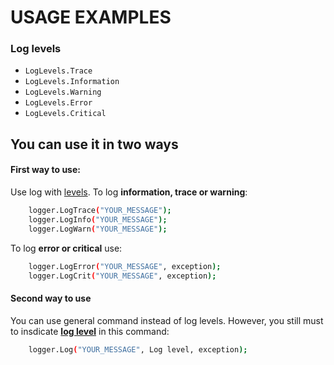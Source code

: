 # USAGE EXAMPLES

### Log levels
* `LogLevels.Trace`
* `LogLevels.Information`
* `LogLevels.Warning`
* `LogLevels.Error`
* `LogLevels.Critical`

## You can use it in two ways

#### First way to use:
Use log with [levels](#You-can-log-using-diffent-levels:). To log **information, trace or warning**:

```bash
	logger.LogTrace("YOUR_MESSAGE");	
	logger.LogInfo("YOUR_MESSAGE");
	logger.LogWarn("YOUR_MESSAGE");
```
To log **error or critical** use:

```bash
	logger.LogError("YOUR_MESSAGE", exception);
	logger.LogCrit("YOUR_MESSAGE", exception);
```

#### Second way to use
You can use general command instead of log levels. However, you still must to insdicate **[log level](#Log-levels)** in this command:

```bash
	logger.Log("YOUR_MESSAGE", Log level, exception);
```
